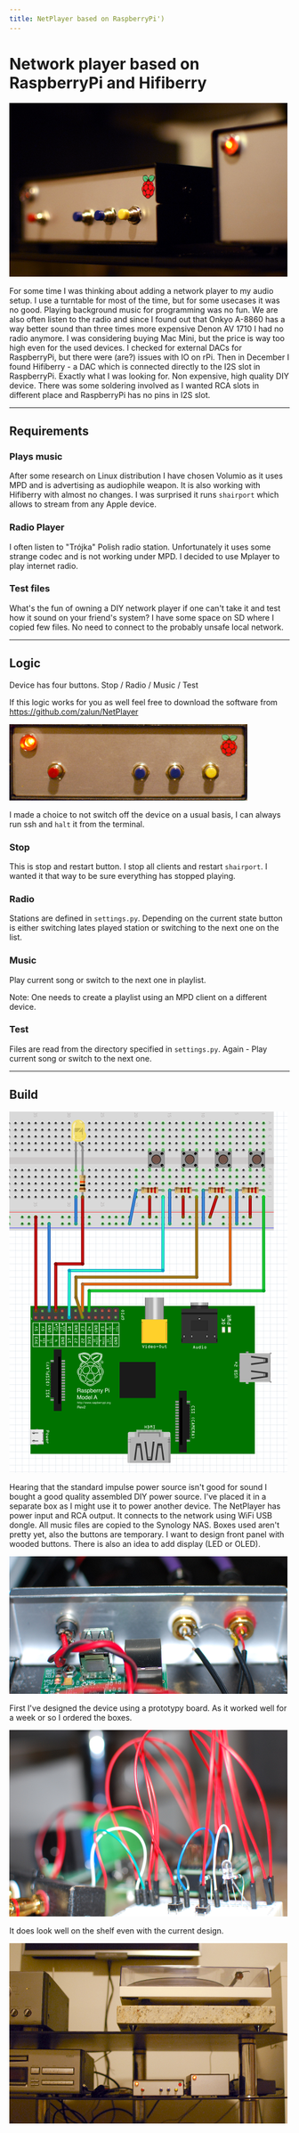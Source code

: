 ```yaml
---
title: NetPlayer based on RaspberryPi')
---
```


# Network player based on RaspberryPi and Hifiberry

![NetPlayer en face](img/on-shelf-face-1.png)

For some time I was thinking about adding a network player to my audio setup.
I use a turntable for most of the time, but for some usecases it was no good.
Playing background music for programming was no fun. We are also often listen
to the radio and since I found out that Onkyo A-8860 has a way better sound than
three times more expensive Denon AV 1710 I had no radio anymore. I was 
considering buying Mac Mini, but the price is way too high even for the used
devices. I checked for external DACs for RaspberryPi, but there were (are?) 
issues with IO on rPi. Then in December I found Hifiberry - a DAC which is
connected directly to the I2S slot in RaspberryPi. Exactly what I was looking 
for. Non expensive, high quality DIY device. There was some soldering involved 
as I wanted RCA slots in different place and RaspberryPi has no pins in I2S slot.

---

## Requirements

### Plays music

After some research on Linux distribution I have chosen Volumio as it uses MPD 
and is advertising as audiophile weapon. It is also working with 
Hifiberry with almost no changes. I was surprised it runs ``shairport`` which 
allows to stream from any Apple device.

### Radio Player

I often listen to "Trójka" Polish radio station. Unfortunately it uses some
strange codec and is not working under MPD. I decided to use Mplayer to play
internet radio.

### Test files

What's the fun of owning a DIY network player if one can't take it and test how
it sound on your friend's system? I have some space on SD where I copied few
files. No need to connect to the probably unsafe local network.

---

## Logic

Device has four buttons. Stop / Radio / Music / Test

If this logic works for you as well feel free to download the software from
https://github.com/zalun/NetPlayer

![buttons](img/buttons.png)

I made a choice to not switch off the device on a usual basis, I can always
run ssh and ``halt`` it from the terminal.

### Stop

This is stop and restart button. I stop all clients and restart ``shairport``.
I wanted it that way to be sure everything has stopped playing.

### Radio

Stations are defined in ``settings.py``. Depending on the current state button
is either switching lates played station or switching to the next one on the 
list.

### Music

Play current song or switch to the next one in playlist.

Note: One needs to create a playlist using an MPD client on a different device.

### Test

Files are read from the directory specified in ``settings.py``. Again - Play
current song or switch to the next one.

---

## Build

![Prototype board](img/board.png)

Hearing that the standard impulse power source isn't good for sound I bought
a good quality assembled DIY power source. I've placed it in a separate box as
I might use it to power another device. The NetPlayer has power input and RCA
output. It connects to the network using WiFi USB dongle. All music files are
copied to the Synology NAS. Boxes used aren't pretty yet, also the buttons are
temporary. I want to design front panel with wooded buttons. There is also an 
idea to add display (LED or OLED).

![RCA](img/open-4-back.png)

First I've designed the device using a prototypy board. As it worked well
for a week or so I ordered the boxes.

![Prototype board](img/prototype-board-1.png)

It does look well on the shelf even with the current design.

![On shelf](img/on-shelf-face-2.png)
